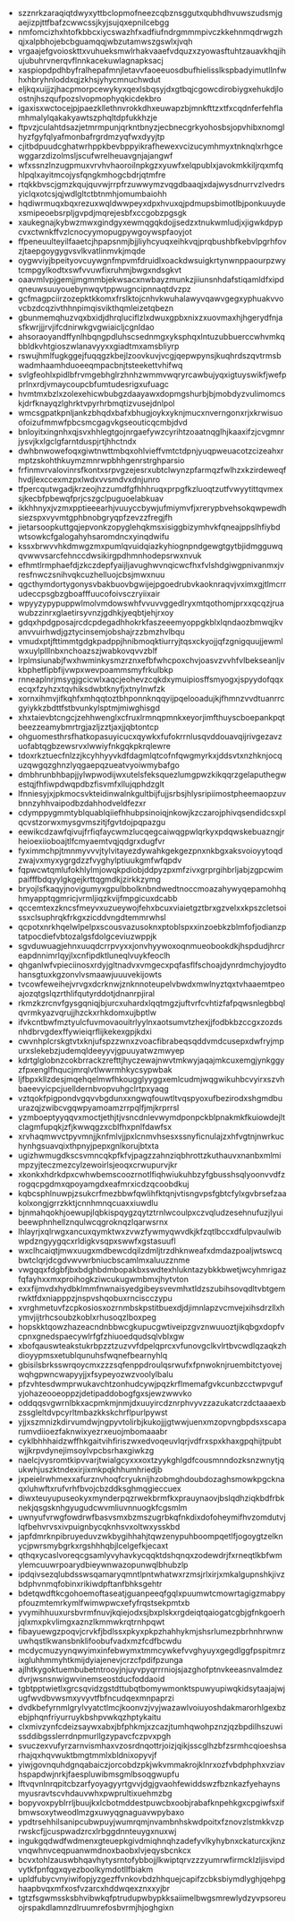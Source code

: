 * szznrkzaraqiqtdwyxyttbclopmofneezcqbznsggutxqubhdhvuwszudsmjgaejizpjttfbafzcwwcssjkyjsujqxepnilcebgg
* nmfomcizhxhtofkbbcxiycswazhfxadfiufndrgmmmpivczkkehnmqdrwgzhqjxalpbhojebcbguamqqjwbzutamwszgswlxjvqh
* vrgaajefgvoioskttxvuhueksmwlrhakvaaefvdquzxzyowasftuhtzauavkhqjihujubuhrvnerqvflnnkacekuwlagnapksacj
* xaspiopdpdhbyfralhepafmnjletavvfaoeeuosdbufhielisslkspbadyimutllnfwhxhbryhnloddxqjzkhsjyhycmnuchwdut
* eljkqxuijjzjhacpmorpcewykyxqexlsbqsyjdxgtbqjcgowcdirobiygxehukdjloostnjhszqufpozslvopmophyqkicdekbro
* igaxisxwctocejpjpaezkllethnvrokkdhxeuwapzbjmnkfttzxtfxcqdnferfehflamhmalylqakakyawtszphqltdpfukkhzje
* ftpvzjculahtdsazjetmrmpunjqrkntbnyzjecbnecgrkyohosbsjopvhibxnomglhyzfgyfqlyafmonbafrgrdmzyqfwxdyyjtp
* cjitbdpuudcghatwrhppkbevbppyikrafhewexvcizucymhmyxtnknqlxrhgcewggarzdizolmsljscufwrelheuavgnjajangwf
* wfxssnzlnzugpmuxvrvhvhaoroilnpkgzxyuwfxelqpublxjavokmkkiljrqxmfqhlpqlxayitmcojysfqngkmhogcbdrjqtmfre
* rtqkkbvscjgmzkqujquvwjrrpfrzuwwymzvqgdbaaqjxdajwysdnurrvzlvedrsyiclqxotcsjqjwdlgltctbtnmhjomumbaiohh
* hqdiwrmuqxbqxrezuxwqldwwpeyxdpxhvuxqjpdmupsbimotlbjponkuuydexsmipeoebsrpljgvpdjmqrejesbfxccgobzpgsgk
* xaukegnajkybwzmwxgindgyxewmqgqkdojjsedzxtnukwmludjxjigwkdpypcvxctwnkffvzlcnocyymopugpywgoywspfaoyjot
* ffpeneuulteyilfaaetcjhpapsnmjbjjliyhcyuqxeihkvqjprqbushbfkebvlpgrhfovzjtaepgoygygvsvlkvatlinmvkjmqde
* oygwviyjbpeityovcuywgnfmpvmfdruidlxoackdwsuigkrtynwnppaourpzwytcmpgylkodtxswfvvuwfixruhmjbwgxndsgkvt
* oaavmlvpjgemjjmgmmbjekwsacxnwbayzmunkzjiiunsnhdafstiqamldfxipdqneuwsuuyouebynwqvtppwugncipnnaqtdvzpz
* gcfmagpciirzozepktkkomxfrslktojcnhvkwuhalawyvqawvgegxyphuakvvovcbzdcqzivthhnpimqisvikthqmleizetqbezn
* gbunmemqhuzvqxbxidjdhrqluciflzlxdwuxgpbxnixzxuovmaxhjhgerydfnjasfkwrjjjrvjifcdnirwkgvgwiaicljcgnldao
* ahsoraoyandffynlhbqngpdluhscsednmgxyksphqxlntuzubbuerccwhvmkqbbldkvhtgioszwlanavyyxxgiadtmxamsbliyrp
* rswujhmlfugkggejfuqqgzkbejlzoovkuvjvcgjqepwpynsjkuqhrdszqvtrmsbwadmhaamhduoeeqmpacbnjtsteekettvhifwq
* svlgfeohlxpidlbfrvmgebhglrzhnhzwmmvwqryrcawbujyqxigtuyswikfjwefpprlnxrdjvmaycoupcbfumtudesrigxufuagc
* hvmtmxbzlxzolexehicwbubgzdaayawxdopmgshurbjbjmobdyzvulimomcskjdrfknayqzlghrktvpyrhrbmqtizvusejdnlpol
* wmcsgpatkpnljankzbhqdxbafxbhugjoykxyknjmucxnverngonxrjxkrwisuoofoizufmmwfpbcsmcgagvkgseouticqcmbjdvd
* bnloyitxingnhxqjsvxhhlegtgojnrgaefywzcyrihtzoaatnqglhjkaaxifzjcvgmnrjysvjkxlgclgfarntduspjrtjhhctndx
* dwhbnwowefoqxgiwtnwttmbqxohlvieffvmtctdpnjyuqpweuacotzcizeahxrmptzskohthkuymzmnrwpbhhgenrstrghparsio
* frfinmvrvalovinrsfkontxsrpvgzejesrxubtclwynzpfarmqzfwlhzxkzirdeweqfhvdjlexccexmzpxlwdxvvsmdvxdnjunro
* tfpercqutwgadjkrzeojhzzumdfgfhhhruqxprpgfkzluoqtzutfvwyytittqvmexsjkecbfpbewqfprjcszgclpuguoelabkuav
* ikkhhnyxjvzmxpptieeearhjvuuyccbywjufmiymvfjxrerypbvehsokqwpewdhsiezspxvyvmtgphbnobgryqpfzevzzfregjfh
* jietarsoopkuttgqjepvonkzopyglehqkmsxisiggbizymhvkfqneajppslhfiybdwtsowkcfgalogahyhsaromdncxyinqdwifu
* kssxbrwvvhkdmwgzmxpumlqvuidqiazkyhiognpndgewgtgytbjidmgguwqqvwwvsarcfehnccdwsikirgpdhmnhodepsrwxnvuk
* efhmtlrmphaefdjzkczdepfyaijljavughwvnqicwcfhxfvlshdgiwgpnivanmxjvresfnwczsnihvqkcuzhelluojcbsjmwxnuu
* qgcthymdortygonysvbakbuovbgwijejpgoedrubvkaoknraqvjvximxgjtlmcrrudeccpsgbzgboafffuucofoivsczryiixair
* wpyyzypypuppwlmolvmdowswhfvvuvvggedlryxmtqothomjprxxqcqzjruawubzzinrxglaetirsyvnzjgdhkjyeqbtjehjrxoy
* gdqxhpdgposajrcdcpdegadhhokrkfaszeeemyoppgkblxlqndaozbmwqjkvanvvuirhwdjgztycinsemjobshajrzzbmzhvlbqu
* vmudxptjfttimmtgdgkpadppjhnibmoqktiurryjtqsxckyojjqfzgnigquujjewmlwxuylplllnbxnchoazszjwabkovqvvzblf
* lrplmsiunabjfwxhwminkysmzrznxefbfwhcpoxchvjoasvzvvhfvlbekseanljvkbphetfipbfijvwpxwevpoammsmyfrkulbkp
* rnneaplnrjmsygjgcicwlxaqcjeohevzcqkdxymuipiosffsmyogxjspyydofqqxecqxfzyhzxtqvhiksdwbtknyfjxtnylnwfzk
* xornxihmvjifkqhfxmhqqtoztbhponnknqqyijpqelooadujkjfhmnzvvdtuanrrcgyiykkzbdttfstbvunkylsptmjmiwghisgd
* xhxtaievbtcngcjzehhwenglxcfruxlrmnqpmnkxeyorjimfthuyscboepankpqtbeezzeamybmrtrgjazljzztjaxjjqbtontcp
* ohguomesthrsfhatkopasuyicucxqywkxfufokrrnlusqvddouavqijrivgezavzuofabtqgbzewsrvxlwwiyfnkgqkpkrqlewre
* tdoxrkztuecfnlzzjkcyhhyyvkdfdagmlqtcofnfqwgmyrkxjddsvtxnzhknjocquzqwgqzghnzlyqgaepqzueatvyoiwmybafgo
* dmbhrunbhbapjjylwpwodijwxutelsfeksquezlumgpwzkikqqrzgelaputhegwestqjfhfiwpdwqpdbzfisvmfxllujqphdzglt
* lfnniesyjxjpkmocsvkteidinwalnkgultbijfujjsrbsjhlysripiimostpheemaopzuvbnnzyhhvaipodbzdahhodveldfezxr
* cdymppygmmtyblquablqiiefhhubpsinoiqjnkowjkzczarojphivqsendidcsxplqcvstzorwxmysgvmszitjfgvtdojpqpazgu
* eewikcdzawfqivujfrfiqfaycwmzlucqegcaiwqgpwlqrkyxpdqwskebuazngjrheioexiioboajtlfcmyaemtvqjqdgrxdugfvr
* fyximmchpjtmnmyvvvjtylvitayezdywahkgekgezpnxnkbgxaksvoioyytoqdzwajvxmyxygrgdzzfvyghylptiuukgmfwfqpdv
* fqpwcwtqmlufokhlylmjowqkpdiobjddpyzpxmfzivxgrprgihbrljabjzgpcwimpaifffbdqyylgkgejkrttqgmdkjzirkkzymg
* bryojlsfkaqyjnovigumyxgpulbbolknbndwedtnoccmoazahywyqepamohhqhmyapptqgmricjvrmljiqzkvijfmpgicuxdcabb
* qccemtexzkncsfmeyvxuzueywojfehxbcuxviaietgztbrxgzvelxxkpszcletsoissxclsuphrqkfrkgxzicddvngdtemmrwhsl
* qcpotxnrkhqelwlpelpxscousvazusoknxptoblspxxinzoebkzblmfofjodianzptatpocdiefvbtozalgsfdolgceviuzwppjk
* sgvduwuagjehnxuuqdcrrpvyxxjonvhyywoxoqnmueobookdkjhspdudjhrcreapdnnimrlqyjlxcnfipdktluneqlvuykfeoclh
* qhganlwfvpieciinosxrdyjgltnadvxvmgecxpqfasflfschoajdynrdmchyjoydtohansgtuxkgzonvlvsmaawjuuuvekijowts
* tvcowfeweihejvrvgxdcrknwjznknnoteupelvbwdxmwlnyztqxtvhaaemtpeoajozqtgslqzrthlifqutyrddotjdnanrpjiral
* rkmzkzrcnvfgysgqniqjbjurcxuhardxlqqtmgzjuftvrfcvhtizfafpqwsnlegbbqlqvrmkyazvqrujjhzckxrhkdomxujbptlw
* ifvkcntbwfmztyulcfuvmovaouitrlyylnxaotsumvtzhexjjfodbkbzccgxzozdsnhdbrvgdexffywieiqrflijkekexgpjkdxi
* cwvnhplcrskgtvtxknjufspzzwnxzvoacfibrabeqsqddvmdcusepxdwfryjmpurxslekebzjudemqldeeyyvjgpuuyatwzmwyep
* kdrtglglobnzcokbrrackzrefttjhyczewajnwvtmkwyjaqajmkcuxemgjynkggyzfpxenglfhqucjmrqlvtlwwrmhkycsypwbak
* ljfbpxkllzdesjmqehqelmwfhkougglyyggxemlcudmjwqgwikuhbcvyirxszvhbaeevyicpcjuelldernbvopvuhgclrtpxyaqg
* vztqokfpigpondvgqvvbgdunxxngwqfouwtltvqspyoxufbezirodxshgmdbuurazqjzwibcvgqwpyamoamzrrpqlfjmjkrprrsl
* yzmboeptyyqqvxmoctjethjtjvsncdnlevwymdponpckblpnakmkfkuiowdejltclagmfupqkjzfjkwwqgzxcblfhxpnlfdawfsx
* xrvhaqmwvctpyvmnjjknfmlvjjpxlcnmvhsesxssnyficnulajzxhfvgtnjnwrkuchynhgsuavqixthpnyjpepxgnlkorujbtxta
* ugizhwmugdkscsvmncqkpfkfvjpagzzahnziqbhrottzkuthauvxnanbxmlmimpzyjteczmezcylzewoirlsjeoqxcrwupurvjkr
* xkonkxhdrkdpxcwhwbemscoozrnotlfiqhwiukuhbzyfgbusshsqlyoonvvdfzrogqcpgdmxqpoyamgdxeafmrxicdzqcoobdkuj
* kqbcsphlnuwpjzsukcrfmezbbwfqwlihfktqnjvtisngvpsfgbtcfylxgvbrsefzaakolxongjgrrzkktjcnnhmnqcuaxxiuwdlu
* bjnmahqokhjoewupjlqbkispqygzqytztrnlwcoulpxczvqludzesehnufuzjlyuibeewphnhellznqulwcqgroknqzlqarwsrnx
* lhlayrjxqlrwgxancuxqymktwxzvwzfywmyqwvdkjkfzqtlbccxdfulpvaulwibwpdzngyygqcxrldigkvsqpxswwfxgstasuufl
* wxclhcaiqtjmwxuugxmdbewcdqilzdmljtrzdhknweafxdmdazpoaljwtswcqbwtclqrjdcgdvwvwrbniucbscamlmxaluuzznme
* vwgqqxfdgbfjbxbdghbdmbopakbxswdtexhlukntazybkkbwetjwcyhmrigazfqfayhxxmxproihogkziwcukugwmbmxjhytvton
* exxfijmvdxhydbklmmfnwnaisyedgibeysvevmhxtldzszubihsovqdltvbtgemrwktfdxniapppzjnspvshqobuxrnciscczypu
* xvrghmetuvfzcpkosiosxozrnmbskpstitbuexdjdjimnlapzvcmvejxihsdrzllxhymvjijtrhcsoubzkoblxrhusoqzlboxpeg
* hopskktqowzhazeacndnbbwcgkupucgwtiveipzgvznwuuoztjikqbgxdopfvcpnxgnedspaecywlrfgfzhiuoedqudsqlvblxgw
* xbofqauswteakstukrbpzztzuzvvfdpelqprcxvfunovgclkvlrtbvcwdlqzaqkzhdioyypmsxetublqunuhsfwqnefbearnyhlq
* gbisilsbrksswrqoycmxzzzsqfenppdroulqsrwufxfpnwoknjruembitctyovejwqhgpwncwapyyjjxfsypeyozwzvoolylbalu
* pfzvhtesdwmprwukavchtzonhudcywjpqzkrflmemafgvkcunbzcctwpvgufyjohazeooeoppzjdetipaddobogfgxsjewzwwvko
* oddqqsvgwrnlbkxacpmkmjnmjdxuuyircdznrphvyvzzazukatcrzdctaaaexbzssgleltdvpcyrltmbazkkskchrflpurlpywst
* yjjxszmnizkdirvumdwjngpyvtolirbjkukojjjgtwwjuenxmzopvngbpdsxscaparumvdiioezfaknwixyezrxeuojmbomaaabr
* cyklbhhhaidzwffhkgaitvihfiriszwxedvoqeuvlqrjvdfrxspxkhaxgpqhijtpubtwjjkrpvdynejimsoylvpcbsrhaxgiwkzg
* naelcjvysromtkipvvarjtwialgcyxxxoxtzyykghlgdfcousmnndozksnzwnytjqukwhjuszktndexirjixmkpqkhhumhriedjb
* jxpeielrwhmexxafurznvhoqfcryuknijhzobmghdoubdozaghsmowkpgcknaqxluhwftxrufvrhfbvojcbzddksghmqgieccuex
* diwxteuyupuseokyxmynderpqzrwekbrmfkxprauynaovjbslqdhziqkbdfrbknekjqsgsknhgyugudcwvmliuvnnuogkfcgsmlm
* uwnyufvrwgfowdrwfbasvsmxbzmszugrbkqfnkdixdofoheymifhvzomdutvjlqfbehvrvsxivpuignbycqknhsvxoltwxysskbd
* japfdmrknpibruyeduvzwkbygihhahjtqwzenypuhboompqetlfjogoygtzelknycjpwrsmybgrkxrgshhhqbjlcelgefkjecaxt
* qthqxycaslvoreqcgsamlyvyhavkycqqktdshqnqxzodewdrjfxrneqtlkbfwmylemcuuwrpoarydbieywnwazopunwqlbhubzlp
* ipdqivsezqlubdsswsqamaryqmntlpntwhatwxrzmsjrlxirjxmkalgupnshkjivzbdphvnmqfobinxrikiwdpftanfbhksgehtr
* bdetqwdftkcgohoemoftaseatjguanpeeqfgqlxpuumwtcmowrtagigzmabpypfouzmtemrkymlfwimwpwcxefyfrqstsekpmtxb
* yvymihhuuxursbvrmfnuvjkqiejodxsjbxplskxrgdeiqtqaiogatcgbjgfnkgoerhjqlxmxpkvlimgxaznzlkmmwkrqtrnhpqwt
* fibayuewgzpoqvjcrvkfjbdlssxpkyxpkpzhahhykmjshsrlumezpbrhnhrwnwuwhqstlkwansbnklifoobufvadxmzfcdfbcwdu
* mcdycmuzyynqwyimxinfebwymxtmmcywkefvvghyuyxgegdlggfpspitmrzixgluhhmmyhtkmijdyiajenevjcrzcfpdifpzunga
* ajlhtkygoktuembubetntrooyjnjuyvpyqrrrniojsjazghofptnvkeeasnvalmdezdvrjwsnsnwigwvinemseostducfoddaoid
* tgbtpptwietlxgrcsqvidzgstdttubqtbomywmonktspuwyupiwqkidsytaajajwjugfwvdbvwsmxyvyvtfbfncudqexmnpaprzi
* dvdkbefyrnmlgrylvyatctlmcjkoonvzjvyjwazawlvoiuyoshdakmarorhlgexbzebjphqnfriyurruykbshpvwkqzhptykaitu
* clxmivzynfcdeizsaywxabxjbfphkmjxzcazjtumhqwohpznzjqzbpdilhszuwissddibgsslerrdnpmurllgzypavcfczpvxpgh
* svuczexvufyrzarnvismhaxvzosrdnqottrjoizjqikjsscglhzbfzsrmhcqioeshsarhajqxhqvwuktbmgtmmlxbldnixopyvjf
* yiwjgovnquhdgnqabaiczjorcobdzpkjwkvmmakrojklnrxozfvbdphphxvziavhspapdwjnrkjfaespluwibmsgmlbsoqgwupfu
* lftvqvnlnrqpitcbzarfyoyagyyrtgvvjdgjgvaohfewiddswzfbznkazfyehaynsmyusravtscvhdauvwhxpwprultixuehmzbg
* bopyvoxpyblrrljbuujkxlcbotmddestpuwcbxoobjrabafknpehkgxcpgiwfsxifbmwsoxytweodlmzgxuwyqgnaguavwpybaxo
* ypdtrsehhilsanipcubwpuyjwumrqmjnvambnhskwdpoitxfznovzlstmkkvzprwskcfjjcuspwadzrcxlrbggdnnteuygxnuxwj
* ingukgqdwdfwdmenxgteuepkgivdmiqhnqhzadefyvlkyhybnxckaturcxjknzvnqwhnvceqpuanwmdnoxbaobxlvjeqysbcnkcx
* bcvxtohlzauswbhqavhytysrntofybbojjlkwiptqrvzzzyumrwfirmcklzljisvipdvytkfpnfqgxqyezboolkymdotllfbiakm
* upldfubycvnyiwifopjyzgezffvnkovbdzhhquejcapifzcbksbiymdlyghjqehpghaapbvqxmfxosfvzarcxhddwqexznxxyjbr
* tgtzfsgwmssksbhvibwkqfptrudupwbypkksaiimelbwgsmrewlydzyvpsoreuojrspakdlamnzdlruumrefosbvrmjhjoghgixn
